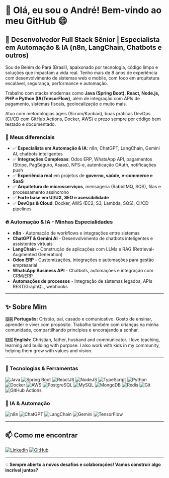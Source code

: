 # 👋 Olá, eu sou o André! Bem-vindo ao meu GitHub 😄

## 🤖 **Desenvolvedor Full Stack Sênior | Especialista em Automação & IA (n8n, LangChain, Chatbots e outros)**

Sou de Belém do Pará (Brasil), apaixonado por tecnologia, código limpo e soluções que impactam a vida real. Tenho mais de 8 anos de experiência com desenvolvimento de sistemas web e mobile, com foco em arquitetura escalável, segurança, performance e automação.

Trabalho com stacks modernas como **Java (Spring Boot), React, Node.js, PHP e Python (IA/TensorFlow)**, além de integração com APIs de pagamento, sistemas fiscais, geolocalização e muito mais.

Atuo com metodologias ágeis (Scrum/Kanban), boas práticas DevOps (CI/CD com GitHub Actions, Docker, AWS) e prezo sempre por código bem testado e documentado.

### 🚀 Meus diferenciais

- ✅ **Especialista em Automação & IA**: n8n, ChatGPT, LangChain, Gemini AI, chatbots inteligentes
- ✅ **Integrações Complexas**: Odoo ERP, WhatsApp API, pagamentos (Stripe, PagSeguro, Asaas), NFS-e, autenticação OAuth, notificações push
- ✅ **Experiência real** em projetos de **governo, saúde, e-commerce e SaaS**
- ✅ **Arquitetura de microsserviços**, mensageria (RabbitMQ, SQS), filas e processamento assíncrono
- ✅ **Forte base em UI/UX, SEO e acessibilidade**
- ✅ **DevOps & Cloud**: Docker, AWS (EC2, S3, Lambda, SQS), CI/CD pipelines

### 🔥 Automação & IA - Minhas Especialidades

- **n8n** - Automação de workflows e integrações entre sistemas
- **ChatGPT & Gemini AI** - Desenvolvimento de chatbots inteligentes e assistentes virtuais
- **LangChain** - Construção de aplicações com LLMs e RAG (Retrieval-Augmented Generation)
- **Odoo ERP** - Customizações, integrações e automações para gestão empresarial
- **WhatsApp Business API** - Chatbots, automações e integração com CRM/ERP
- **Automações de processos** - Integração de sistemas legados, APIs REST/GraphQL, webhooks

---

## ✨ Sobre Mim

**🇧🇷 Português:**
Cristão, pai, casado e comunicativo. Gosto de ensinar, aprender e viver com propósito. Trabalho também com crianças na minha comunidade, compartilhando princípios e encorajando a sonhar.

**🇺🇸 English:**
Christian, father, husband and communicator. I love teaching, learning and building with purpose. I also work with kids in my community, helping them grow with values and vision.

---

### 🔧 Tecnologias & Ferramentas

![Java](https://img.shields.io/badge/Java-ED8B00?style=for-the-badge&logo=openjdk&logoColor=white)
![Spring Boot](https://img.shields.io/badge/SpringBoot-6DB33F?style=for-the-badge&logo=springboot&logoColor=white)
![ReactJS](https://img.shields.io/badge/React-20232A?style=for-the-badge&logo=react&logoColor=61DAFB)
![NodeJS](https://img.shields.io/badge/Node.js-339933?style=for-the-badge&logo=nodedotjs&logoColor=white)
![TypeScript](https://img.shields.io/badge/TypeScript-007ACC?style=for-the-badge&logo=typescript&logoColor=white)
![Python](https://img.shields.io/badge/Python-FFD43B?style=for-the-badge&logo=python&logoColor=blue)
![Docker](https://img.shields.io/badge/Docker-2496ED?style=for-the-badge&logo=docker&logoColor=white)
![AWS](https://img.shields.io/badge/AWS-232F3E?style=for-the-badge&logo=amazonaws&logoColor=white)
![PostgreSQL](https://img.shields.io/badge/PostgreSQL-316192?style=for-the-badge&logo=postgresql&logoColor=white)
![MySQL](https://img.shields.io/badge/MySQL-4479A1?style=for-the-badge&logo=mysql&logoColor=white)
![MongoDB](https://img.shields.io/badge/MongoDB-47A248?style=for-the-badge&logo=mongodb&logoColor=white)
![Redis](https://img.shields.io/badge/Redis-DC382D?style=for-the-badge&logo=redis&logoColor=white)
![Git](https://img.shields.io/badge/Git-F05032?style=for-the-badge&logo=git&logoColor=white)
![GitHub Actions](https://img.shields.io/badge/GitHub_Actions-2088FF?style=for-the-badge&logo=githubactions&logoColor=white)

### 🤖 IA & Automação

![n8n](https://img.shields.io/badge/n8n-EA4B71?style=for-the-badge&logo=n8n&logoColor=white)
![ChatGPT](https://img.shields.io/badge/ChatGPT-74aa9c?style=for-the-badge&logo=openai&logoColor=white)
![LangChain](https://img.shields.io/badge/LangChain-121212?style=for-the-badge&logo=chainlink&logoColor=white)
![Gemini](https://img.shields.io/badge/Gemini_AI-8E75B2?style=for-the-badge&logo=google&logoColor=white)
![TensorFlow](https://img.shields.io/badge/TensorFlow-FF6F00?style=for-the-badge&logo=tensorflow&logoColor=white)

---

## 📫 Como me encontrar

[![LinkedIn](https://img.shields.io/badge/LinkedIn-0077B5?style=for-the-badge&logo=linkedin&logoColor=white)](https://www.linkedin.com/in/andremlopesbr/)
[![GitHub](https://img.shields.io/badge/GitHub-100000?style=for-the-badge&logo=github&logoColor=white)](https://github.com/andremlopesbr)

---

💡 **Sempre aberto a novos desafios e colaborações! Vamos construir algo incrível juntos?**
